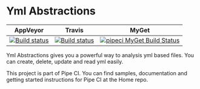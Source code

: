 # Yml Abstractions

| AppVeyor | Travis | MyGet |
|----------|--------|-------|
|[![Build status](https://ci.appveyor.com/api/projects/status/vla9jrekpk2j3m28/branch/dev?svg=true)](https://ci.appveyor.com/project/Kagamine/yml-07mbj/branch/dev)|[![Build status](https://travis-ci.org/PipeCI/Yml.svg)](https://travis-ci.org/PipeCI/Yml)|[![pipeci MyGet Build Status](https://www.myget.org/BuildSource/Badge/pipeci?identifier=684c24b0-3ceb-4a95-b705-963d90e345be)](https://www.myget.org/)|

Yml Abstractions gives you a powerful way to analysis yml based files. You can create, delete, update and read yml easily. 

This project is part of Pipe CI. You can find samples, documentation and getting started instructions for Pipe CI at the Home repo.
